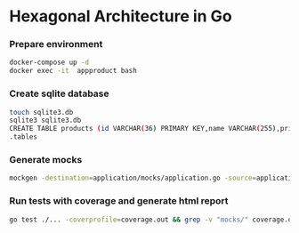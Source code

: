 # Hexagonal Architecture in Go

### Prepare environment
```bash
docker-compose up -d
docker exec -it  appproduct bash
```

### Create sqlite database
```bash
touch sqlite3.db
sqlite3 sqlite3.db
CREATE TABLE products (id VARCHAR(36) PRIMARY KEY,name VARCHAR(255),price FLOAT,status VARCHAR(255));
.tables
```


### Generate mocks
```bash
mockgen -destination=application/mocks/application.go -source=application/product.go application
```

### Run tests with coverage and generate html report
```bash
go test ./... -coverprofile=coverage.out && grep -v "mocks/" coverage.out | go tool cover -html=/dev/stdin -o coverage.html && rm coverage.out
``` 